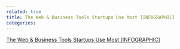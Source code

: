 ```yaml
---
related: true
title: The Web & Business Tools Startups Use Most [INFOGRAPHIC]
categories: 
---
```

[The Web & Business Tools Startups Use Most [INFOGRAPHIC]][1]

[1]: http://mashable.com/2011/07/26/startup-tools/

